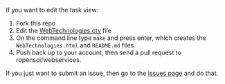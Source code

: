 If you want to edit the task view:

1. Fork this repo
2. Edit the [WebTechnologies.ctv](https://github.com/ropensci/webservices/blob/master/WebTechnologies.ctv) file
3. On the command line type `make` and press enter, which creates the `WebTechnologies.html` and `README.md` files.
4. Push back up to your account, then send a pull request to ropensci/webservices.

If you just want to submit an issue, then go to the [issues page](https://github.com/ropensci/webservices/issues?state=open) and do that.
